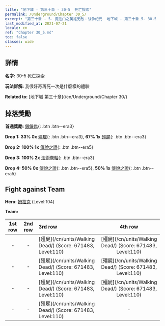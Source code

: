 ```yaml
---
title: "地下城 - 第三十章 - 30-5  死亡探索"
permalink: /Underground/Chapter 30_5/
excerpt: "第三十章 - 5. 魔法门之英雄无敌：战争纪元  地下城 - 第三十章_5. 30-5  死亡探索"
last_modified_at: 2021-07-21
locale: cn
ref: "Chapter 30_5.md"
toc: false
classes: wide
---
```


## 詳情

 **名字:** 30-5  死亡探索

 **玩法詳解:**       我很好奇再死一次是什麼樣的體驗

 **Related to:** [地下城 第三十章](/cn/Underground/Chapter 30/)

## 掉落獎勵

 **首通獎勵:** [銀鑰匙](/cn/Items/con_693/){: .btn .btn--era3}

 **Drop 1:** **33% 0x** [殭屍](/cn/Items/unt_209/){: .btn .btn--era3}, **67% 1x** [殭屍](/cn/Items/unt_209/){: .btn .btn--era3}

 **Drop 2:** **100% 1x** [傳說之證](/cn/Items/mat_102/){: .btn .btn--era5}

 **Drop 3:** **100% 2x** [法術卷軸](/cn/Items/con_694/){: .btn .btn--era3}

 **Drop 4:** **50% 0x** [傳說之證](/cn/Items/mat_102/){: .btn .btn--era5}, **50% 1x** [傳說之證](/cn/Items/mat_102/){: .btn .btn--era5}


## Fight against Team
 **Hero:** [姆拉克](/cn/heroes/Mullich/) (Level:104)

 **Team:**


  | 1st row | 2nd row | 3rd row | 4th row |
  |:----:|:----:|:----|:----:|
  | - | - | [殭屍](/cn/units/Walking Dead/) (Score: 671483, Level:110)  | [殭屍](/cn/units/Walking Dead/) (Score: 671483, Level:110)  |
  | - | - | [殭屍](/cn/units/Walking Dead/) (Score: 671483, Level:110)  | [殭屍](/cn/units/Walking Dead/) (Score: 671483, Level:110)  |
  | - | - | [殭屍](/cn/units/Walking Dead/) (Score: 671483, Level:110)  | [殭屍](/cn/units/Walking Dead/) (Score: 671483, Level:110)  |
  | - | - | [殭屍](/cn/units/Walking Dead/) (Score: 671483, Level:110)  | - |


